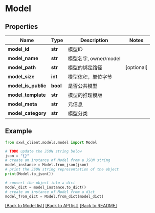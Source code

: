 # Model


## Properties

Name | Type | Description | Notes
------------ | ------------- | ------------- | -------------
**model_id** | **str** |  模型ID | 
**model_name** | **str** |  模型名字, owner/model | 
**model_path** | **str** |  模型的绑定路径 | [optional] 
**model_size** | **int** |  模型体积，单位字节 | 
**model_is_public** | **bool** |  是否公共模型 | 
**model_template** | **str** |  模型的推理模版 | 
**model_meta** | **str** |  元信息 | 
**model_category** | **str** |  模型分类 | 

## Example

```python
from sxwl_client.models.model import Model

# TODO update the JSON string below
json = "{}"
# create an instance of Model from a JSON string
model_instance = Model.from_json(json)
# print the JSON string representation of the object
print(Model.to_json())

# convert the object into a dict
model_dict = model_instance.to_dict()
# create an instance of Model from a dict
model_from_dict = Model.from_dict(model_dict)
```
[[Back to Model list]](../README.md#documentation-for-models) [[Back to API list]](../README.md#documentation-for-api-endpoints) [[Back to README]](../README.md)


